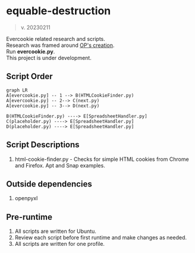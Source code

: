 # equable-destruction
 > v. 20230211

 Evercookie related research and scripts.
<br>
 Research was framed around [OP's creation](https://github.com/samyk/evercookie).
<br>
Run **evercookie.py**.
<br>
This project is under development.

## Script Order

```mermaid
graph LR
A[evercookie.py] -- 1 --> B(HTMLCookieFinder.py)
A[evercookie.py] -- 2--> C(next.py)
A[evercookie.py] -- 3--> D(next.py)

B(HTMLCookieFinder.py) ----> E[SpreadsheetHandler.py]
C(placeholder.py) ----> E[SpreadsheetHandler.py]
D(placeholder.py) ----> E[SpreadsheetHandler.py]
```

## Script Descriptions
 1. html-cookie-finder.py - Checks for simple HTML cookies from Chrome and Firefox. Apt and Snap examples.

## Outside dependencies
 1. openpyxl

## Pre-runtime
 1. All scripts are written for Ubuntu.
 2. Review each script before first runtime and make changes as needed.
 3. All scripts are written for one profile.